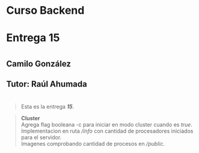 # **Curso Backend**
# Entrega 15
#
## Camilo González
## Tutor: Raúl Ahumada
#

>Esta es la entrega ***15***.

>**Cluster**\
>Agrega flag booleana -c para iniciar en modo cluster cuando es *true*.\
>Implementacion en ruta */info* con cantidad de procesadores iniciados para el servidor.\
>Imagenes comprobando cantidad de procesos en */public*.
